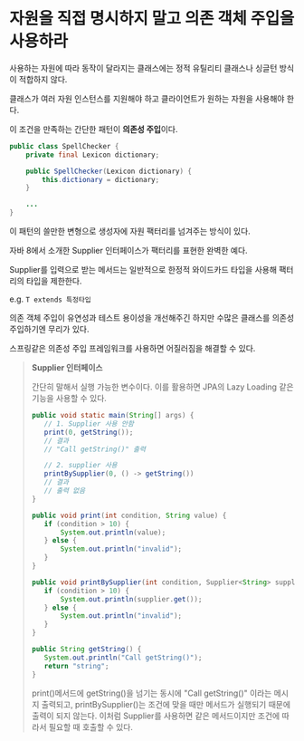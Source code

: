 # 자원을 직접 명시하지 말고 의존 객체 주입을 사용하라

사용하는 자원에 따라 동작이 달라지는 클래스에는 정적 유틸리티 클래스나 싱글턴 방식이 적합하지 않다.

클래스가 여러 자원 인스턴스를 지원해야 하고 클라이언트가 원하는 자원을 사용해야 한다.

이 조건을 만족하는 간단한 패턴이 **의존성 주입**이다.

```java
public class SpellChecker {
    private final Lexicon dictionary;

    public SpellChecker(Lexicon dictionary) {
        this.dictionary = dictionary;
    }

    ...
}
```

이 패턴의 쓸만한 변형으로 생성자에 자원 팩터리를 넘겨주는 방식이 있다.

자바 8에서 소개한 Supplier<T> 인터페이스가 팩터리를 표현한 완벽한 예다.

Supplier<T>를 입력으로 받는 메서드는 일반적으로 한정적 와이드카드 타입을 사용해 팩터리의 타입을 제한한다.

e.g. `T extends 특정타입`

의존 객체 주입이 유연성과 테스트 용이성을 개선해주긴 하지만 수많은 클래스를 의존성 주입하기엔 무리가 있다.

스프링같은 의존성 주입 프레임워크를 사용하면 어질러짐을 해결할 수 있다.

> **Supplier 인터페이스**
>
>간단히 말해서 실행 가능한 변수이다. 이를 활용하면 JPA의 Lazy Loading 같은 기능을 사용할 수 있다.
> 
> ```java
> public void static main(String[] args) {
>    // 1. Supplier 사용 안함
>    print(0, getString());
>    // 결과
>    // "Call getString()" 출력
>
>    // 2. supplier 사용
>    printBySupplier(0, () -> getString())
>    // 결과 
>    // 출력 없음
>}
>
>public void print(int condition, String value) {
>    if (condition > 10) {
>        System.out.println(value);
>    } else {
>        System.out.println("invalid");
>    }
>}
>
>public void printBySupplier(int condition, Supplier<String> supplier) {
>    if (condition > 10) {
>        System.out.println(supplier.get());
>    } else {
>        System.out.println("invalid");
>    }
>}
>
>public String getString() {
>    System.out.println("Call getString()");
>    return "string";
>}
>```
>
> print()메서드에 getString()을 넘기는 동시에 "Call getString()" 이라는 메시지 출력되고,
> printBySupplier()는 조건에 맞을 때만 메서드가 실행되기 때문에 출력이 되지 않는다.
> 이처럼 Supplier를 사용하면 같은 메서드이지만 조건에 따라서 필요할 때 호출할 수 있다.
